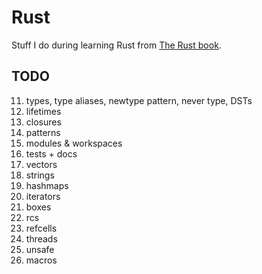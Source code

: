 # Rust

Stuff I do during learning Rust from [The Rust book](https://doc.rust-lang.org/stable/book/).

## TODO

11. types, type aliases, newtype pattern, never type, DSTs
12. lifetimes
13. closures
14. patterns
15. modules & workspaces
16. tests + docs
17. vectors
18. strings
19. hashmaps
20. iterators
21. boxes
22. rcs
23. refcells
24. threads
25. unsafe
26. macros
